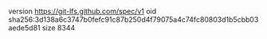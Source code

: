 version https://git-lfs.github.com/spec/v1
oid sha256:3d138a6c3747b0fefc91c87b250d4f79075a4c74fc80803d1b5cbb03aede5d81
size 8344
